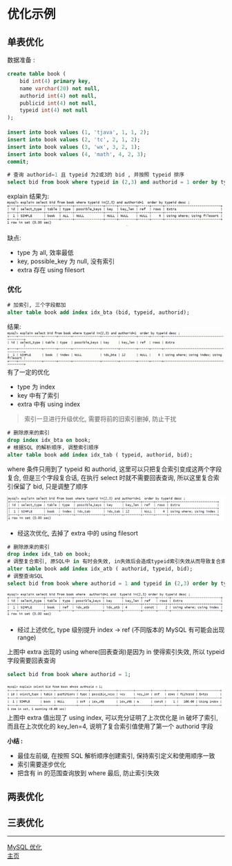 # 优化示例

## 单表优化

数据准备 :

```sql
create table book (
    bid int(4) primary key,
    name varchar(20) not null,
    authorid int(4) not null,
    publicid int(4) not null,
    typeid int(4) not null
);

insert into book values (1, 'tjava', 1, 1, 2);
insert into book values (2, 'tc', 2, 1, 2);
insert into book values (3, 'wx', 3, 2, 1);
insert into book values (4, 'math', 4, 2, 3);
commit;
```

```sql
# 查询 authorid=1 且 typeid 为2或3的 bid , 并按照 typeid 排序
select bid from book where typeid in (2,3) and authorid = 1 order by typeid desc;
```

explain 结果为:
![opt_single_example](./res/opt_single_example.png)

缺点:

-   type 为 all, 效率最低
-   key, possible_key 为 null, 没有索引
-   extra 存在 using filesort

### 优化

```sql
# 加索引, 三个字段都加
alter table book add index idx_bta (bid, typeid, authorid);
```

结果:
![opt_single_example1](./res/opt_single_example1.png)
有了一定的优化

-   type 为 index
-   key 中有了索引
-   extra 中有 using index

> 索引一旦进行升级优化, 需要将前的旧索引删掉, 防止干扰

```sql
# 删除原来的索引
drop index idx_bta on book;
# 根据SQL 的解析顺序, 调整索引顺序
alter table book add index idx_tab ( typeid, authorid, bid);
```

where 条件只用到了 typeid 和 authorid, 这里可以只把复合索引变成这两个字段复合, 但是三个字段复合话, 在执行 select 时就不需要回表查询, 所以这里复合索引保留了 bid, 只是调整了顺序

![opt_single_example2](./res/opt_single_example2.png)

-   经这次优化, 去掉了 extra 中的 using filesort

```sql
# 删除原来的索引
drop index idx_tab on book;
# 调整复合索引, 原SQL中 in 有时会失效, in失效后会造成typeid索引失效从而导致复合索引typeid后的索引失效, 所以typeid在复合索引最前是不合适的
alter table book add index idx_atb ( authorid, typeid, bid);
# 调整查询SQL
select bid from book where authorid = 1 and typeid in (2,3) order by typeid desc;
```

![opt_single_example3](./res/opt_single_example3.png)

-   经过上述优化, type 级别提升 index -> ref (不同版本的 MySQL 有可能会出现 range)

上图中 extra 出现的 using where(回表查询)是因为 in 使得索引失效, 所以 typeid 字段需要回表查询

```sql
select bid from book where authorid = 1;
```

![opt_single_example4](./res/opt_single_example4.png)
上图中 extra 值出现了 using index, 可以充分证明了上次优化是 in 破坏了索引, 而且在上次优化的 key_len=4, 说明了复合索引值使用了第一个 authorid 字段

**小结 :**

-   最佳左前缀, 在按照 SQL 解析顺序创建索引, 保持索引定义和使用顺序一致
-   索引需要逐步优化
-   把含有 in 的范围查询放到 where 最后, 防止索引失效

## 两表优化

## 三表优化

---

[MySQL 优化](./README.md)  
[主页](../../../../../)
